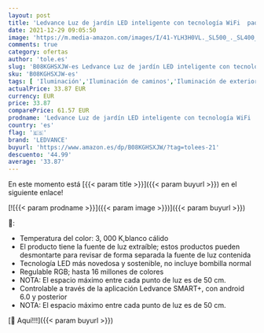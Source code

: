 ```yaml
---
layout: post
title: 'Ledvance Luz de jardín LED inteligente con tecnología WiFi  paquete básico con 5 postes de jardín LED para exterior  colores RGB intercambiables  compatible con Google y Alexa  SMART+ WIFI GARDEN POLE'
date: 2021-12-29 09:05:50
image: 'https://m.media-amazon.com/images/I/41-YLH3H0VL._SL500_._SL400_.jpg'
comments: true
category: ofertas
author: 'tole.es'
slug: 'B08KGHSXJW-es Ledvance Luz de jardín LED inteligente con tecnología WiFi...'
sku: 'B08KGHSXJW-es'
tags: [ 'Iluminación','Iluminación de caminos','Iluminación de exterior','alexa','ledvance', ]
actualPrice: 33.87 EUR
currency: EUR
price: 33.87
comparePrice: 61.57 EUR
prodname: 'Ledvance Luz de jardín LED inteligente con tecnología WiFi  paquete básico con 5 postes de jardín LED para exterior  colores RGB intercambiables  compatible con Google y Alexa  SMART+ WIFI GARDEN POLE'
country: 'es'
flag: '🇪🇸'
brand: 'LEDVANCE'
buyurl: 'https://www.amazon.es/dp/B08KGHSXJW/?tag=tolees-21'
descuento: '44.99'
average: '33.87'
---
```


En este momento está [{{< param title >}}]({{< param buyurl >}}) en el siguiente enlace!

[![{{< param prodname >}}]({{< param image >}})]({{< param buyurl >}})

🔎:

- Temperatura del color: 3, 000 K,blanco cálido
- El producto tiene la fuente de luz extraíble; estos productos pueden desmontarte para revisar de forma separada la fuente de luz contenida
- Tecnología LED más novedosa y sostenible, no incluye bombilla normal
- Regulable RGB; hasta 16 millones de colores
- NOTA: El espacio máximo entre cada punto de luz es de 50 cm.
- Controlable a través de la aplicación Ledvance SMART+, con android 6.0 y posterior
- NOTA: El espacio máximo entre cada punto de luz es de 50 cm.

[🛒 Aquí!!!]({{< param buyurl >}})
